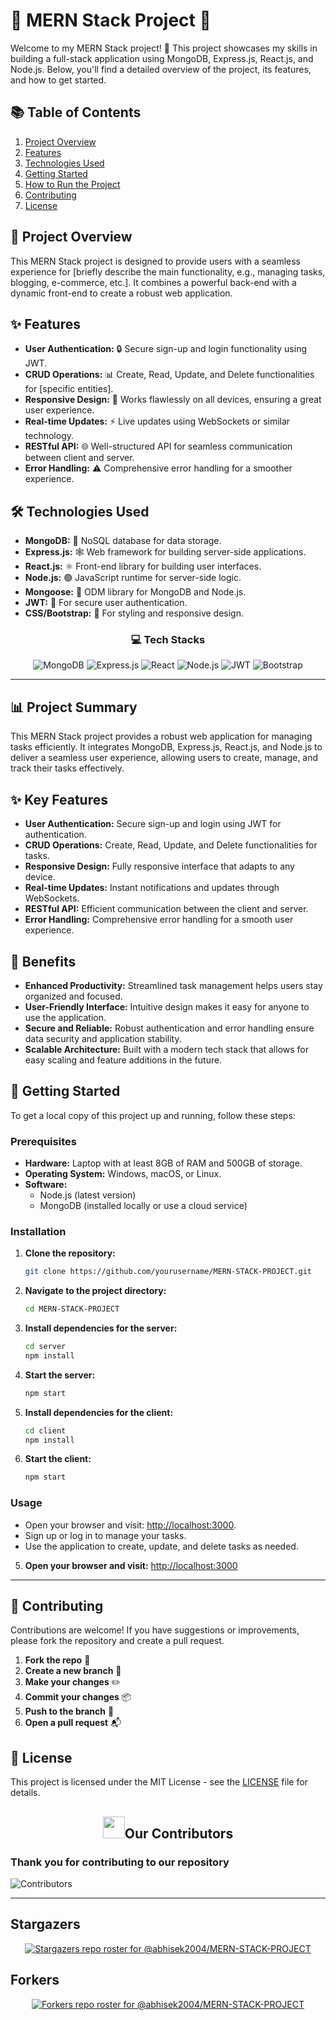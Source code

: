 # 🌟 MERN Stack Project 🌟

Welcome to my MERN Stack project! 🚀 This project showcases my skills in building a full-stack application using MongoDB, Express.js, React.js, and Node.js. Below, you'll find a detailed overview of the project, its features, and how to get started.

## 📚 **Table of Contents**
1. [Project Overview](#project-overview)
2. [Features](#features)
3. [Technologies Used](#technologies-used)
4. [Getting Started](#getting-started)
5. [How to Run the Project](#how-to-run-the-project)
6. [Contributing](#contributing)
7. [License](#license)

## 🌈 **Project Overview**
This MERN Stack project is designed to provide users with a seamless experience for [briefly describe the main functionality, e.g., managing tasks, blogging, e-commerce, etc.]. It combines a powerful back-end with a dynamic front-end to create a robust web application. 

## ✨ **Features**
- **User Authentication:** 🔒 Secure sign-up and login functionality using JWT.
- **CRUD Operations:** 📊 Create, Read, Update, and Delete functionalities for [specific entities].
- **Responsive Design:** 📱 Works flawlessly on all devices, ensuring a great user experience.
- **Real-time Updates:** ⚡ Live updates using WebSockets or similar technology.
- **RESTful API:** 🌐 Well-structured API for seamless communication between client and server.
- **Error Handling:** ⚠️ Comprehensive error handling for a smoother experience.

## 🛠️ **Technologies Used**
- **MongoDB:** 🌱 NoSQL database for data storage.
- **Express.js:** 🕸️ Web framework for building server-side applications.
- **React.js:** ⚛️ Front-end library for building user interfaces.
- **Node.js:** 🟢 JavaScript runtime for server-side logic.
- **Mongoose:** 🐍 ODM library for MongoDB and Node.js.
- **JWT:** 🔑 For secure user authentication.
- **CSS/Bootstrap:** 🎨 For styling and responsive design.


<div align="center">

### 💻 Tech Stacks

![MongoDB](https://img.shields.io/badge/MongoDB-%2347A248.svg?style=for-the-badge&logo=mongodb&logoColor=white)
![Express.js](https://img.shields.io/badge/Express.js-%23404d59.svg?style=for-the-badge&logo=express&logoColor=white)
![React](https://img.shields.io/badge/React-%2361DAFB.svg?style=for-the-badge&logo=react&logoColor=white)
![Node.js](https://img.shields.io/badge/Node.js-%2300B488.svg?style=for-the-badge&logo=node.js&logoColor=white)
![JWT](https://img.shields.io/badge/JWT-%232C2D2F.svg?style=for-the-badge&logo=jsonwebtokens&logoColor=white)
![Bootstrap](https://img.shields.io/badge/Bootstrap-%237A1B2D.svg?style=for-the-badge&logo=bootstrap&logoColor=white)

</div>


---

## 📊 Project Summary
This MERN Stack project provides a robust web application for managing tasks efficiently. It integrates MongoDB, Express.js, React.js, and Node.js to deliver a seamless user experience, allowing users to create, manage, and track their tasks effectively.

## ✨ Key Features
- **User Authentication:** Secure sign-up and login using JWT for authentication.
- **CRUD Operations:** Create, Read, Update, and Delete functionalities for tasks.
- **Responsive Design:** Fully responsive interface that adapts to any device.
- **Real-time Updates:** Instant notifications and updates through WebSockets.
- **RESTful API:** Efficient communication between the client and server.
- **Error Handling:** Comprehensive error handling for a smooth user experience.

## 🎯 Benefits
- **Enhanced Productivity:** Streamlined task management helps users stay organized and focused.
- **User-Friendly Interface:** Intuitive design makes it easy for anyone to use the application.
- **Secure and Reliable:** Robust authentication and error handling ensure data security and application stability.
- **Scalable Architecture:** Built with a modern tech stack that allows for easy scaling and feature additions in the future.

## 🚀 Getting Started
To get a local copy of this project up and running, follow these steps:

### Prerequisites
- **Hardware:** Laptop with at least 8GB of RAM and 500GB of storage.
- **Operating System:** Windows, macOS, or Linux.
- **Software:**
  - Node.js (latest version)
  - MongoDB (installed locally or use a cloud service)

### Installation
1. **Clone the repository:**
   ```bash
   git clone https://github.com/yourusername/MERN-STACK-PROJECT.git
   ```
2. **Navigate to the project directory:**
   ```bash
   cd MERN-STACK-PROJECT
   ```

3. **Install dependencies for the server:**
   ```bash
   cd server
   npm install
   ```

4. **Start the server:**
   ```bash
   npm start
   ```

5. **Install dependencies for the client:**
   ```bash
   cd client
   npm install
   ```

6. **Start the client:**
   ```bash
   npm start
   ```

### Usage
- Open your browser and visit: [http://localhost:3000](http://localhost:3000).
- Sign up or log in to manage your tasks.
- Use the application to create, update, and delete tasks as needed.




































5. **Open your browser and visit:** [http://localhost:3000](http://localhost:3000)

---










## 🤝 **Contributing**
Contributions are welcome! If you have suggestions or improvements, please fork the repository and create a pull request. 

1. **Fork the repo** 🍴
2. **Create a new branch** 🌿
3. **Make your changes** ✏️
4. **Commit your changes** 📦
5. **Push to the branch** 🔄
6. **Open a pull request** 📬

## 📜 **License**
This project is licensed under the MIT License - see the [LICENSE](LICENSE) file for details.


## <h2 align="center"><img src="https://raw.githubusercontent.com/Tarikul-Islam-Anik/Animated-Fluent-Emojis/master/Emojis/Smilies/Red%20Heart.png" width="35" height="35">Our Contributors</h2>
<h3>Thank you for contributing to our repository</h3>

![Contributors](https://contrib.rocks/image?repo=abhisek2004/MERN-STACK-PROJECT)

---

## Stargazers

<div align='center'>

[![Stargazers repo roster for @abhisek2004/MERN-STACK-PROJECT](https://reporoster.com/stars/abhisek2004/MERN-STACK-PROJECT)](https://github.com/abhisek2004/MERN-STACK-PROJECT/stargazers)

</div>

## Forkers

<div align='center'>

[![Forkers repo roster for @abhisek2004/MERN-STACK-PROJECT](https://reporoster.com/forks/abhisek2004/MERN-STACK-PROJECT)](https://github.com/abhisek2004/MERN-STACK-PROJECT/network/members)

</div>
